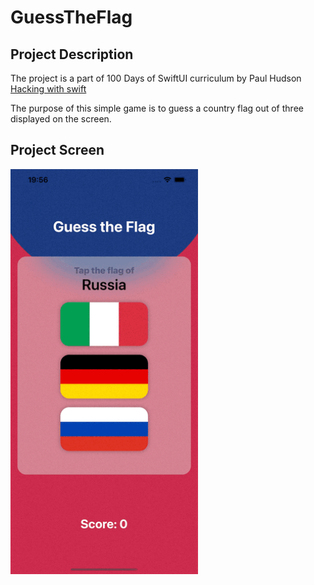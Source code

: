 # GuessTheFlag

## Project Description

The project is a part of 100 Days of SwiftUI curriculum by Paul Hudson [Hacking with swift](https://www.hackingwithswift.com/100/swiftui)

The purpose of this simple game is to guess a country flag out of three displayed on the screen.

## Project Screen

<img src="https://github.com/ygeras/GuessTheFlag/blob/9f8dec643c52b5773cd797534ea5571311c2ee41/images/%20simulator.gif" width="300">

